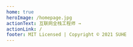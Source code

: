 ```yaml
---
home: true
heroImage: /homepage.jpg
actionText: 互联网全栈工程师 →
actionLink: /
footer: MIT Licensed | Copyright © 2021 SUHE
---
```

